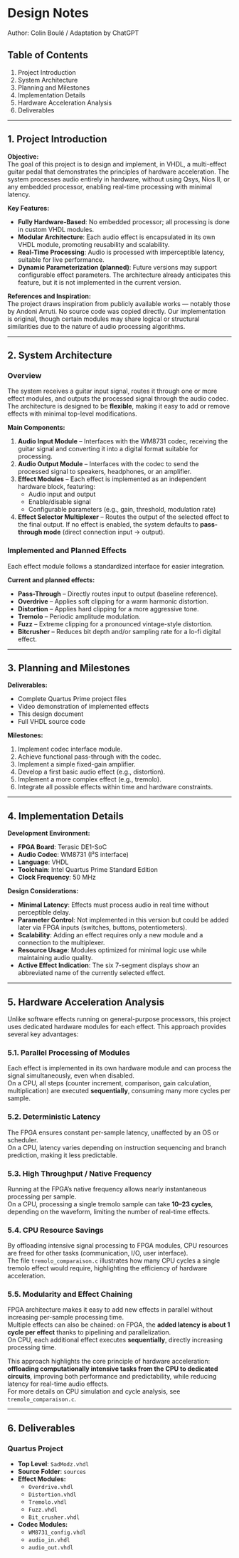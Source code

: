 # **Design Notes**  
Author: Colin Boulé / Adaptation by ChatGPT  

## **Table of Contents**  
1. Project Introduction  
2. System Architecture  
3. Planning and Milestones  
4. Implementation Details  
5. Hardware Acceleration Analysis  
6. Deliverables  

---

## **1. Project Introduction**  

**Objective:**  
The goal of this project is to design and implement, in VHDL, a multi-effect guitar pedal that demonstrates the principles of hardware acceleration. The system processes audio entirely in hardware, without using Qsys, Nios II, or any embedded processor, enabling real-time processing with minimal latency.  

**Key Features:**  
- **Fully Hardware-Based**: No embedded processor; all processing is done in custom VHDL modules.  
- **Modular Architecture**: Each audio effect is encapsulated in its own VHDL module, promoting reusability and scalability.  
- **Real-Time Processing**: Audio is processed with imperceptible latency, suitable for live performance.  
- **Dynamic Parameterization (planned)**: Future versions may support configurable effect parameters. The architecture already anticipates this feature, but it is not implemented in the current version.  

**References and Inspiration:**  
The project draws inspiration from publicly available works — notably those by Andoni Arruti. No source code was copied directly. Our implementation is original, though certain modules may share logical or structural similarities due to the nature of audio processing algorithms.  

---

## **2. System Architecture**  

### **Overview**  
The system receives a guitar input signal, routes it through one or more effect modules, and outputs the processed signal through the audio codec. The architecture is designed to be **flexible**, making it easy to add or remove effects with minimal top-level modifications.  

**Main Components:**  
1. **Audio Input Module** – Interfaces with the WM8731 codec, receiving the guitar signal and converting it into a digital format suitable for processing.  
2. **Audio Output Module** – Interfaces with the codec to send the processed signal to speakers, headphones, or an amplifier.  
3. **Effect Modules** – Each effect is implemented as an independent hardware block, featuring:  
   - Audio input and output  
   - Enable/disable signal  
   - Configurable parameters (e.g., gain, threshold, modulation rate)  
4. **Effect Selector Multiplexer** – Routes the output of the selected effect to the final output. If no effect is enabled, the system defaults to **pass-through mode** (direct connection input → output).  

### **Implemented and Planned Effects**  
Each effect module follows a standardized interface for easier integration.  

**Current and planned effects:**  
- **Pass-Through** – Directly routes input to output (baseline reference).  
- **Overdrive** – Applies soft clipping for a warm harmonic distortion.  
- **Distortion** – Applies hard clipping for a more aggressive tone.  
- **Tremolo** – Periodic amplitude modulation.  
- **Fuzz** – Extreme clipping for a pronounced vintage-style distortion.  
- **Bitcrusher** – Reduces bit depth and/or sampling rate for a lo-fi digital effect.  

---

## **3. Planning and Milestones**  

**Deliverables:**  
- Complete Quartus Prime project files  
- Video demonstration of implemented effects  
- This design document  
- Full VHDL source code  

**Milestones:**  
1. Implement codec interface module.  
2. Achieve functional pass-through with the codec.  
3. Implement a simple fixed-gain amplifier.  
4. Develop a first basic audio effect (e.g., distortion).  
5. Implement a more complex effect (e.g., tremolo).  
6. Integrate all possible effects within time and hardware constraints.  

---

## **4. Implementation Details**  

**Development Environment:**  
- **FPGA Board**: Terasic DE1-SoC  
- **Audio Codec**: WM8731 (I²S interface)  
- **Language**: VHDL  
- **Toolchain**: Intel Quartus Prime Standard Edition  
- **Clock Frequency**: 50 MHz  

**Design Considerations:**  
- **Minimal Latency**: Effects must process audio in real time without perceptible delay.  
- **Parameter Control**: Not implemented in this version but could be added later via FPGA inputs (switches, buttons, potentiometers).  
- **Scalability**: Adding an effect requires only a new module and a connection to the multiplexer.  
- **Resource Usage**: Modules optimized for minimal logic use while maintaining audio quality.  
- **Active Effect Indication**: The six 7-segment displays show an abbreviated name of the currently selected effect.  

---

## **5. Hardware Acceleration Analysis**  

Unlike software effects running on general-purpose processors, this project uses dedicated hardware modules for each effect. This approach provides several key advantages:  

### 5.1. Parallel Processing of Modules  
Each effect is implemented in its own hardware module and can process the signal simultaneously, even when disabled.  
On a CPU, all steps (counter increment, comparison, gain calculation, multiplication) are executed **sequentially**, consuming many more cycles per sample.  

### 5.2. Deterministic Latency  
The FPGA ensures constant per-sample latency, unaffected by an OS or scheduler.  
On a CPU, latency varies depending on instruction sequencing and branch prediction, making it less predictable.  

### 5.3. High Throughput / Native Frequency  
Running at the FPGA’s native frequency allows nearly instantaneous processing per sample.  
On a CPU, processing a single tremolo sample can take **10–23 cycles**, depending on the waveform, limiting the number of real-time effects.  

### 5.4. CPU Resource Savings  
By offloading intensive signal processing to FPGA modules, CPU resources are freed for other tasks (communication, I/O, user interface).  
The file `tremolo_comparaison.c` illustrates how many CPU cycles a single tremolo effect would require, highlighting the efficiency of hardware acceleration.  

### 5.5. Modularity and Effect Chaining  
FPGA architecture makes it easy to add new effects in parallel without increasing per-sample processing time.  
Multiple effects can also be chained: on FPGA, the **added latency is about 1 cycle per effect** thanks to pipelining and parallelization.  
On CPU, each additional effect executes **sequentially**, directly increasing processing time.  



This approach highlights the core principle of hardware acceleration: **offloading computationally intensive tasks from the CPU to dedicated circuits**, improving both performance and predictability, while reducing latency for real-time audio effects.  
For more details on CPU simulation and cycle analysis, see `tremolo_comparaison.c`.  

---

## **6. Deliverables**  

### **Quartus Project**  
- **Top Level**: `SadModz.vhdl`  
- **Source Folder**: `sources`  
- **Effect Modules:**  
  - `Overdrive.vhdl`  
  - `Distortion.vhdl`  
  - `Tremolo.vhdl`  
  - `Fuzz.vhdl`  
  - `Bit_crusher.vhdl`  
- **Codec Modules:**  
  - `WM8731_config.vhdl`  
  - `audio_in.vhdl`  
  - `audio_out.vhdl`  


